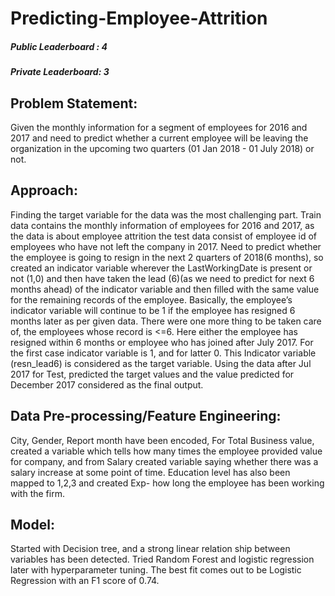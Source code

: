 # Predicting-Employee-Attrition

##### Public Leaderboard : 4
##### Private Leaderboard: 3

## Problem Statement: 
Given the monthly information for a segment of employees for 2016 and 2017 and need to predict whether a current employee will be leaving the organization in the upcoming two quarters (01 Jan 2018 - 01 July 2018) or not.
## Approach:
Finding the target variable for the data was the most challenging part.
Train data contains the monthly information of employees for 2016 and 2017, as the data is about employee attrition the test data consist of employee id of employees who have not left the company in 2017. 
Need to predict whether the employee is going to resign in the next 2 quarters of 2018(6 months), so created an indicator variable wherever the LastWorkingDate is present or not (1,0) and then have taken the lead (6)(as we need to predict for next 6 months ahead) of the indicator variable and then filled with the same value for the remaining records of the employee. Basically, the employee’s indicator variable will continue to be 1 if the employee has resigned 6 months later as per given data. There were one more thing to be taken care of, the employees whose record is <=6. Here either the employee has resigned within 6 months or employee who has joined after July 2017. For the first case indicator variable is 1, and for latter 0. This Indicator variable (resn_lead6) is considered as the target variable.
Using the data after Jul 2017 for Test, predicted the target values and the value predicted for December 2017 considered as the final output.
## Data Pre-processing/Feature Engineering: 
City, Gender, Report month have been encoded, For Total Business value, created a variable which tells how many times the employee provided value for company, and from Salary created variable saying whether there was a salary increase at some point of time. Education level has also been mapped to 1,2,3 and created Exp- how long the employee has been working with the firm.
## Model: 
Started with Decision tree, and a strong linear relation ship between variables has been detected. Tried Random Forest and logistic regression later with hyperparameter tuning.
The best fit comes out to be Logistic Regression with an F1 score of 0.74.
